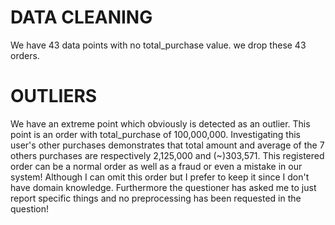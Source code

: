# DATA CLEANING
We have 43 data points with no total_purchase value. we drop these 43 orders.

# OUTLIERS
We have an extreme point which obviously is detected as an outlier.
This point is an order with total_purchase of 100,000,000.
Investigating this user's other purchases demonstrates that total amount and average of the 7 others purchases
are respectively 2,125,000 and (~)303,571. This registered order can be a normal order as well as a fraud or even a mistake in our system!
Although I can omit this order but I prefer to keep it since I don't have domain knowledge.
Furthermore the questioner has asked me to just report specific things and no preprocessing has been requested in the question!